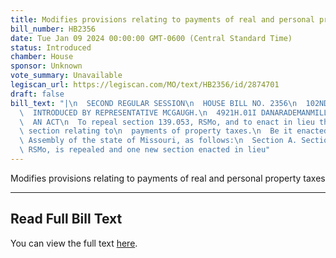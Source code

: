 ```yaml
---
title: Modifies provisions relating to payments of real and personal property taxes
bill_number: HB2356
date: Tue Jan 09 2024 00:00:00 GMT-0600 (Central Standard Time)
status: Introduced
chamber: House
sponsor: Unknown
vote_summary: Unavailable
legiscan_url: https://legiscan.com/MO/text/HB2356/id/2874701
draft: false
bill_text: "|\n  SECOND REGULAR SESSION\n  HOUSE BILL NO. 2356\n  102ND GENERAL ASSEMBLY\n\
  \  INTRODUCED BY REPRESENTATIVE MCGAUGH.\n  4921H.01I DANARADEMANMILLER,ChiefClerk\n\
  \  AN ACT\n  To repeal section 139.053, RSMo, and to enact in lieu thereof one new\
  \ section relating to\n  payments of property taxes.\n  Be it enacted by the General\
  \ Assembly of the state of Missouri, as follows:\n  Section A. Section 139.053,\
  \ RSMo, is repealed and one new section enacted in lieu"
---
```

Modifies provisions relating to payments of real and personal property taxes

---

## Read Full Bill Text

You can view the full text [here](https://legiscan.com/MO/text/HB2356/id/2874701).

